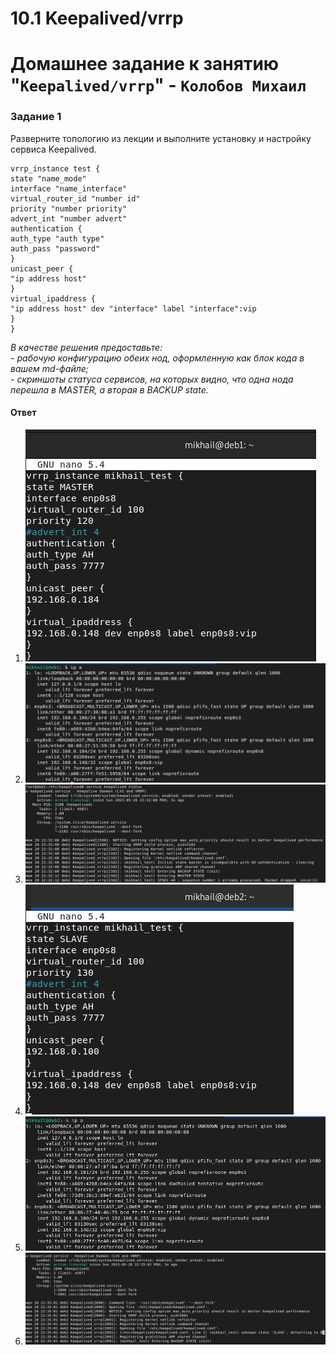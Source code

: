 # 10.1 Keepalived/vrrp

# Домашнее задание к занятию "`Keepalived/vrrp`" - `Колобов Михаил`

### Задание 1
Разверните топологию из лекции и выполните установку и настройку сервиса Keepalived. 

```
vrrp_instance test {
state "name_mode"
interface "name_interface"
virtual_router_id "number id"
priority "number priority"
advert_int "number advert"
authentication {
auth_type "auth type"
auth_pass "password"
}
unicast_peer {
"ip address host"
}
virtual_ipaddress {
"ip address host" dev "interface" label "interface":vip
}
}
```

*В качестве решения предоставьте:*   
*- рабочую конфигурацию обеих нод, оформленную как блок кода в вашем md-файле;*   
*- скриншоты статуса сервисов, на которых видно, что одна нода перешла в MASTER, а вторая в BACKUP state.*   

#### Ответ

1. ![01-01](https://github.com/Mikhail-2023/04-Monitoring_and_fault_tolerance/blob/main/10.1_screen/01-01.PNG)
2. ![01-02](https://github.com/Mikhail-2023/04-Monitoring_and_fault_tolerance/blob/main/10.1_screen/01-02.PNG)
3. ![01-03](https://github.com/Mikhail-2023/04-Monitoring_and_fault_tolerance/blob/main/10.1_screen/01-03.PNG)
4. ![01-04](https://github.com/Mikhail-2023/04-Monitoring_and_fault_tolerance/blob/main/10.1_screen/01-04.PNG)
5. ![01-05](https://github.com/Mikhail-2023/04-Monitoring_and_fault_tolerance/blob/main/10.1_screen/01-05.PNG)
6. ![01-06](https://github.com/Mikhail-2023/04-Monitoring_and_fault_tolerance/blob/main/10.1_screen/01-06.PNG)

